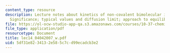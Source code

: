 ```yaml
---
content_type: resource
description: Lecture notes about kinetics of non-covalent bimolecular interactions.
  Significance; typical values and diffusion limit; approach to equilibrium; multivalency.
file: https://ol-ocw-studio-app-qa.s3.amazonaws.com/courses/10-37-chemical-and-biological-reaction-engineering-spring-2007/5df31e8234132e585c7cd99ecadcb3e2_lec14_04042007_w.pdf
file_type: application/pdf
resourcetype: Document
title: lec14_04042007_w.pdf
uid: 5df31e82-3413-2e58-5c7c-d99ecadcb3e2
---
```

